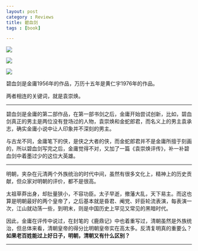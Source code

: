```yaml
---
layout: post
category : Reviews
title: 碧血剑
tags : [book]

---
```


![](http://img3.douban.com/lpic/s26011435.jpg)

![](http://img3.douban.com/lpic/s1800355.jpg)

![](http://img3.douban.com/lpic/s4428711.jpg)



碧血剑是金庸1956年的作品，万历十五年是黄仁宇1976年的作品。

两者相连的关键词，就是袁崇焕。

---

碧血剑是金庸的第二部作品，在第一部书剑之后，金庸开始尝试创新，比如，碧血剑真正的男主是两位没有登场过的人物，袁崇焕和金蛇郎君，而名义上的男主袁承志，确实金庸小说中让人印象并不深刻的男主。

与古龙不同，金庸笔下的侠，是侠之大者的侠，而金蛇郎君并不是金庸所擅于刻画的，所以碧血剑写完之后，金庸觉得不对，又加了一篇《袁崇焕评传》，补一补碧血剑中着墨过少的这位大英雄。

---

明朝，夹杂在元清两个外族统治的时代中间，虽然有很多文化上，精神上的历史贡献，但众家对明朝的评价，都不是很高。

太祖草莽出身，却肚量狭小，不容功臣。太子早逝，撤藩大乱，天下易主。而这也算是明朝最好的两个皇帝了，之后基本就是昏君、阉党、奸臣轮流表演，每表演一次，江山就动荡一些，到明末，则是中国历史上罕见又常见的黑暗时代。

因此，金庸在评传中说过，在封笔的《鹿鼎记》中也着重写过，清朝虽然是外族统治，但总体来看，清朝皇帝的得分比明朝皇帝实在高太多。反清复明真的重要么？**如果老百姓能过上好日子，明朝，清朝又有什么区别？**

---











